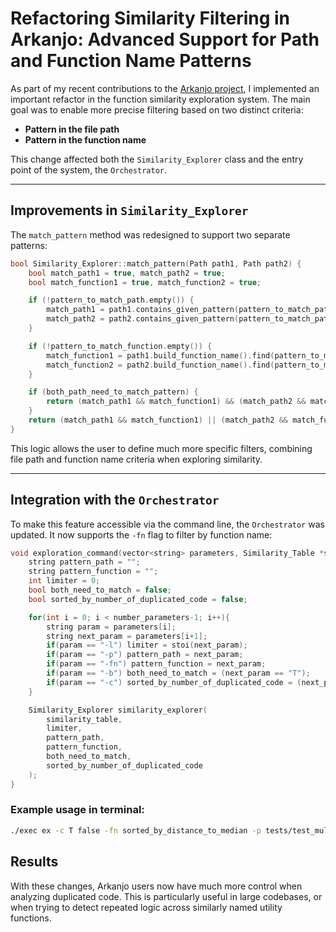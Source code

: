 # Refactoring Similarity Filtering in Arkanjo: Advanced Support for Path and Function Name Patterns

As part of my recent contributions to the [Arkanjo project](https://github.com/LipArcanjo/arkanjo), I implemented an important refactor in the function similarity exploration system. The main goal was to enable more precise filtering based on two distinct criteria:

- **Pattern in the file path**
- **Pattern in the function name**

This change affected both the `Similarity_Explorer` class and the entry point of the system, the `Orchestrator`.

---

## Improvements in `Similarity_Explorer`

The `match_pattern` method was redesigned to support two separate patterns:

```cpp
bool Similarity_Explorer::match_pattern(Path path1, Path path2) {
    bool match_path1 = true, match_path2 = true;
    bool match_function1 = true, match_function2 = true;

    if (!pattern_to_match_path.empty()) {
        match_path1 = path1.contains_given_pattern(pattern_to_match_path);
        match_path2 = path2.contains_given_pattern(pattern_to_match_path);
    }

    if (!pattern_to_match_function.empty()) {
        match_function1 = path1.build_function_name().find(pattern_to_match_function) != string::npos;
        match_function2 = path2.build_function_name().find(pattern_to_match_function) != string::npos;
    }

    if (both_path_need_to_match_pattern) {
        return (match_path1 && match_function1) && (match_path2 && match_function2);
    }
    return (match_path1 && match_function1) || (match_path2 && match_function2);
}
```

This logic allows the user to define much more specific filters, combining file path and function name criteria when exploring similarity.

---

## Integration with the `Orchestrator`

To make this feature accessible via the command line, the `Orchestrator` was updated. It now supports the `-fn` flag to filter by function name:

```cpp
void exploration_command(vector<string> parameters, Similarity_Table *similarity_table){
    string pattern_path = "";
    string pattern_function = "";
    int limiter = 0;
    bool both_need_to_match = false;
    bool sorted_by_number_of_duplicated_code = false;

    for(int i = 0; i < number_parameters-1; i++){
        string param = parameters[i];
        string next_param = parameters[i+1];
        if(param == "-l") limiter = stoi(next_param);
        if(param == "-p") pattern_path = next_param;
        if(param == "-fn") pattern_function = next_param;
        if(param == "-b") both_need_to_match = (next_param == "T");
        if(param == "-c") sorted_by_number_of_duplicated_code = (next_param == "T");
    }

    Similarity_Explorer similarity_explorer(
        similarity_table,
        limiter,
        pattern_path,
        pattern_function,
        both_need_to_match,
        sorted_by_number_of_duplicated_code
    );
}
```

### Example usage in terminal:

```bash
./exec ex -c T false -fn sorted_by_distance_to_median -p tests/test_multiple_file_big_functions_against_small
```

## Results

With these changes, Arkanjo users now have much more control when analyzing duplicated code. This is particularly useful in large codebases, or when trying to detect repeated logic across similarly named utility functions.
